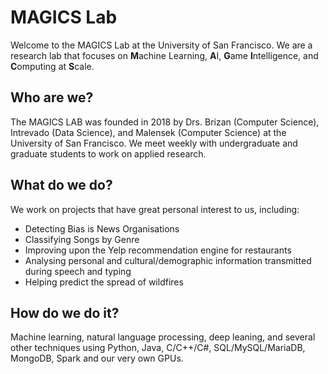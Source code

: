 # MAGICS Lab

Welcome to the MAGICS Lab at the University of San Francisco. We are a research lab that focuses on **M**achine Learning, **A**I, **G**ame **I**ntelligence, and **C**omputing at **S**cale.

## Who are we?
The MAGICS LAB was founded in 2018 by Drs. Brizan (Computer Science), Intrevado (Data Science), and Malensek (Computer Science) at the University of San Francisco. We meet weekly with undergraduate and graduate students to work on applied research.

## What do we do?
We work on projects that have great personal interest to us, including:
* Detecting Bias is News Organisations
* Classifying Songs by Genre
* Improving upon the Yelp recommendation engine for restaurants
* Analysing personal and cultural/demographic information transmitted during speech and typing
* Helping predict the spread of wildfires

## How do we do it?
Machine learning, natural language processing, deep leaning, and several other techniques using Python, Java, C/C++/C#, SQL/MySQL/MariaDB, MongoDB, Spark and our very own GPUs.
